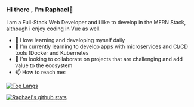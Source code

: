 ### Hi there , I'm Raphael👋

I am a Full-Stack Web Developer and i like to develop in the MERN Stack, although i enjoy coding in Vue as well. 
- 🔭 I love learning and developing myself daily
- 🌱 I’m currently learning to develop apps with microservices and CI/CD tools (Docker and Kubernetes
- 👯 I’m looking to collaborate on projects that are challenging and add value to the ecosystem
- 📫 How to reach me: 


[![Top Langs](https://github-readme-stats.vercel.app/api/top-langs/?username=raphaelassor)](https://github.com/raphaelassor/github-readme-stats)

[![Raphael's github stats](https://github-readme-stats.vercel.app/api?username=raphaelassor&count_private=true&show_icons=true&theme=radical&hide_rank=false)](https://github.com/raphaelassor/github-readme-stats)
